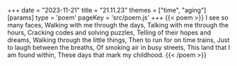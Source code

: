 +++
date = "2023-11-21"
title = "21.11.23"
themes = ["time", "aging"]
[params]
  type = 'poem'
  pageKey = 'src/poem.js'
+++
{{< poem >}}
I see so many faces,
Walking with me through the days,
Talking with me through the hours,
Cracking codes and solving puzzles,
Telling of their hopes and dreams,
Walking through the little things,
Then to run for on time trains,
Just to laugh between the breaths,
Of smoking air in busy streets,
This land that I am found within,
These days that mark my childhood.
{{< /poem >}}